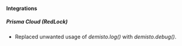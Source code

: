 
#### Integrations
##### Prisma Cloud (RedLock)
- Replaced unwanted usage of *demisto.log()* with *demisto.debug()*.